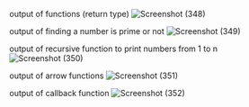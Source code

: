 output of functions (return type)
![Screenshot (348)](https://github.com/user-attachments/assets/85ebfd24-0c3f-4ad4-a947-8cdfe3ffe629)


output of finding a number is prime or not
![Screenshot (349)](https://github.com/user-attachments/assets/7feda0d5-b1d9-491c-9ceb-d5b86ae2962b)


output of recursive function to print numbers from 1 to n
![Screenshot (350)](https://github.com/user-attachments/assets/417f1944-17a7-49c3-b7fc-a3a12c48ef79)


output of arrow functions
![Screenshot (351)](https://github.com/user-attachments/assets/e38f4a6d-7231-400f-9dfc-035010fcbfb3)


output of callback function
![Screenshot (352)](https://github.com/user-attachments/assets/d3efe465-c594-4156-b7e0-357fc0e75dde)
